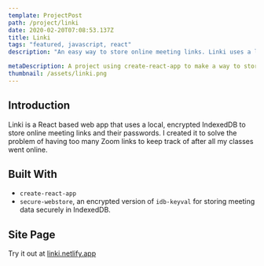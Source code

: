```yaml
---
template: ProjectPost
path: /project/linki
date: 2020-02-20T07:08:53.137Z
title: Linki
tags: "featured, javascript, react"
description: "An easy way to store online meeting links. Linki uses a local, encrypted IndexedDB to store online meeting links and their passwords. I created it to solve the problem of having too many Zoom links to keep track of after all my classes went online."

metaDescription: A project using create-react-app to make a way to store online meeting links
thumbnail: /assets/linki.png
---
```


## Introduction

Linki is a React based web app that uses a local, encrypted IndexedDB to store online meeting links and their passwords. I created it to solve the problem of having too many Zoom links to keep track of after all my classes went online.

## Built With

-   `create-react-app`
-   `secure-webstore`, an encrypted version of `idb-keyval` for storing meeting data securely in IndexedDB.

## Site Page

Try it out at [linki.netlify.app](https://linki.netlify.app)
